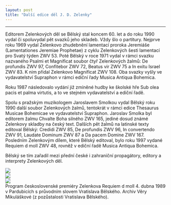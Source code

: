 ```yaml
---
layout: post
title: "Další edice děl J. D. Zelenky"
---
```

---

<div class="ntext">
<p>
Editorem Zelenkových děl se Bělský stal koncem 60. let a do roku 1990 vydal či spoluvydal pět svazků jeho skladeb. Vždy šlo o partitury. Nejprve roku 1969 vydal Zelenkovo zhudebnění lamentací proroka Jeremiáše (Lamentationes Jeremiae Prophetae) z cyklu Zelenkových šesti lamentací pro Svatý týden ZWV 53. Poté Bělský v roce 1971 vydal v rámci svazku nazvaného Psalmi et Magnificat soubor čtyř Zelenkových žalmů: De profundis ZWV 97, Confitebor ZWV 72, Beatus vir ZWV 75 a In exitu Israel ZWV 83. K nim přidal Zelenkovo Magnificat ZWV 108. Oba svazky vyšly ve vydavatelství Supraphon v rámci ediční řady Musica Antiqua Bohemica.
</p>
<p>
Roku 1987 následovalo vydání již zmíněné hudby ke školské hře Sub olea pacis et palma virtutis, a to ve stejném vydavatelství a ediční řadě. 
</p>
<p>
Spolu s pražským muzikologem Jaroslavem Smolkou vydal Bělský roku 1990 další soubor Zelenkových žalmů, tentokrát v rámci edice Thesaurus Musicae Bohemicae ve vydavatelství Supraphon. Jaroslav Smolka byl editorem žalmu Chvalte Boha silného ZWV 165, jediné dosud známé Zelenkovy skladby na český text. Dalších pět žalmů na latinské texty editoval Bělský: Credidi ZWV 85, De profundis ZWV 96, In convertendo ZWV 91, Laudate Dominum ZWV 87 a Da pacem Domine ZWV 167. Posledním Zelenkovým dílem, které Bělský editoval, bylo roku 1997 vydané Requiem d moll ZWV 48, rovněž v ediční řadě Musica Antiqua Bohemica.
</p>
<p>
Bělský se tím zařadil mezi přední české i zahraniční propagátory, editory a interprety Zelenkových děl.
</p>

<div class="image-grid-close">
    <div class="image-container">
        <img src="/assets/zelenka/zelenka2.png" width="auto" height="auto">
    </div>
    <div class="image-container">
        <img src="/assets/zelenka/zelenka3.png" width="auto" height="auto">
    </div>
    <div class="image-container">
        <img src="/assets/zelenka/zelenka4.png" width="auto" height="auto">
    </div>
</div>
<div class="popis-obrazku">
Program československé premiéry Zelenkova Requiem d moll 4. dubna 1989 v Pardubicích s průvodním slovem Vratislava Bělského.
Archiv Věry Mikuláškové (z pozůstalosti Vratislava Bělského). 
</div>